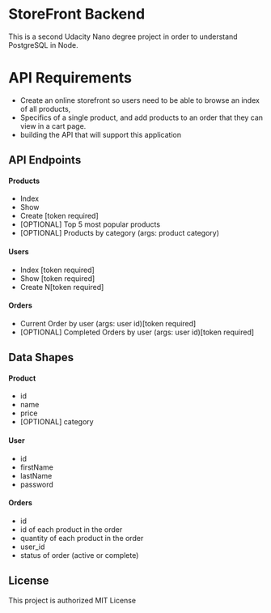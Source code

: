 # StoreFront Backend

This is a second Udacity Nano degree project in order to understand PostgreSQL in Node.   

# API Requirements

- Create an online storefront so users need to be able to browse an index of all products,
- Specifics of a single product, and add products to an order that they can view in a cart page. 
- building the API that will support this application

## API Endpoints
#### Products
- Index 
- Show
- Create [token required]
- [OPTIONAL] Top 5 most popular products 
- [OPTIONAL] Products by category (args: product category)

#### Users
- Index [token required]
- Show [token required]
- Create N[token required]

#### Orders
- Current Order by user (args: user id)[token required]
- [OPTIONAL] Completed Orders by user (args: user id)[token required]

## Data Shapes
#### Product
-  id
- name
- price
- [OPTIONAL] category

#### User
- id
- firstName
- lastName
- password

#### Orders
- id
- id of each product in the order
- quantity of each product in the order
- user_id
- status of order (active or complete)

## License

This project is authorized MIT License
